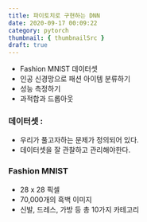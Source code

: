 ```yaml
---
title: 파이토치로 구현하는 DNN
date: 2020-09-17 00:09:22
category: pytorch
thumbnail: { thumbnailSrc }
draft: true
---
```


+ Fashion MNIST 데이터셋
+ 인공 신경망으로 패션 아이템 분류하기
+ 성능 측정하기
+ 과적합과 드롭아웃

### 데이터셋 : 
+ 우리가 풀고자하는 문제가 정의되어 있다.
+ 데이터셋을 잘 관찰하고 관리해야한다.

### Fashion MNIST
+ 28 x 28 픽셀
+ 70,000개의 흑백 이미지
+ 신발, 드레스, 가방 등 총 10가지 카테고리

